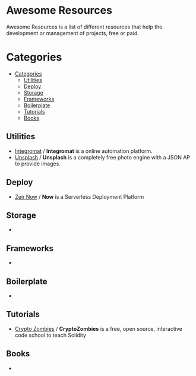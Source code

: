 # Awesome Resources
Awesome Resources is a list of different resources that help the development or management of projects, free or paid.

# Categories

- [Categories](#categories)
    - [Utilities](#utilities)
    - [Deploy](#deploy)
    - [Storage](#storage)
    - [Frameworks](#frameworks)
    - [Boilerplate](#boilerplates)
    - [Tutorials](#tutorials)
    - [Books](#books)
  
  
## Utilities
* [Integromat](https://www.integromat.com/en/) / **Integromat** is a online automation platform.
* [Unsplash](https://unsplash.com/developers) / **Unsplash** is a completely free photo engine with a JSON AP to provide images.

## Deploy
* [Zeir Now](https://zeit.co/now) / **Now** is a Serverless Deployment Platform

## Storage
*

## Frameworks
*

## Boilerplate
*

## Tutorials
* [Crypto Zombies](https://cryptozombies.io/en/course) / **CryptoZombies** is a free, open source, interactive code school to teach Solidity

## Books
*
